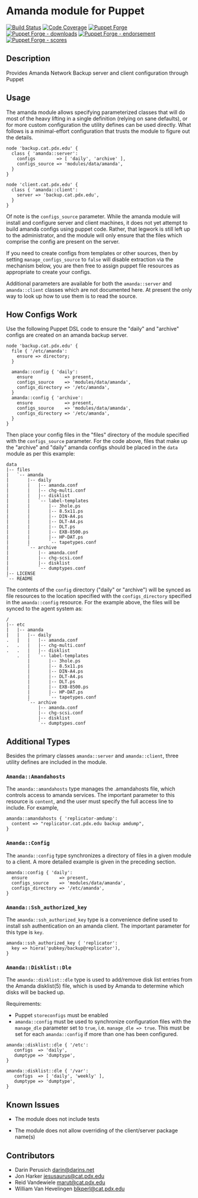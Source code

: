 # Amanda module for Puppet

[![Build Status](https://travis-ci.org/voxpupuli/puppet-amanda.png?branch=master)](https://travis-ci.org/voxpupuli/puppet-collectd)
[![Code Coverage](https://coveralls.io/repos/github/voxpupuli/puppet-amanda/badge.svg?branch=master)](https://coveralls.io/github/voxpupuli/puppet-collectd)
[![Puppet Forge](https://img.shields.io/puppetforge/v/puppet/amanda.svg)](https://forge.puppetlabs.com/puppet/collectd)
[![Puppet Forge - downloads](https://img.shields.io/puppetforge/dt/puppet/amanda.svg)](https://forge.puppetlabs.com/puppet/collectd)
[![Puppet Forge - endorsement](https://img.shields.io/puppetforge/e/puppet/amanda.svg)](https://forge.puppetlabs.com/puppet/collectd)
[![Puppet Forge - scores](https://img.shields.io/puppetforge/f/puppet/amanda.svg)](https://forge.puppetlabs.com/puppet/collectd)

## Description

Provides Amanda Network Backup server and client configuration through Puppet

## Usage

The amanda module allows specifying parameterized classes that will do most of
the heavy lifting in a single definition (relying on sane defaults), or for
more custom configuration the utility defines can be used directly. What
follows is a minimal-effort configuration that trusts the module to figure out
the details.

```puppet
node 'backup.cat.pdx.edu' {
  class { 'amanda::server':
    configs        => [ 'daily', 'archive' ],
    configs_source => 'modules/data/amanda',
  }
}

node 'client.cat.pdx.edu' {
  class { 'amanda::client':
    server => 'backup.cat.pdx.edu',
  }
}
```

Of note is the `configs_source` parameter. While the amanda module will
install and configure server and client machines, it does not yet attempt to build
amanda configs using puppet code. Rather, that legwork is still left up to the
administrator, and the module will only ensure that the files which comprise
the config are present on the server.

If you need to create configs from templates or other sources, then by setting
`manage_configs_source` to `false` will disable extraction via the mechanism
below, you are then free to assign puppet file resources as appropriate to
create your configs.

Additional parameters are available for both the `amanda::server` and
`amanda::client` classes which are not documented here. At present the only
way to look up how to use them is to read the source.

## How Configs Work

Use the following Puppet DSL code to ensure the "daily" and "archive" configs
are created on an amanda backup server.

```puppet
node 'backup.cat.pdx.edu' {
  file { '/etc/amanda':
    ensure => directory;
  }

  amanda::config { 'daily':
    ensure            => present,
    configs_source    => 'modules/data/amanda',
    configs_directory => '/etc/amanda',
  }
  amanda::config { 'archive':
    ensure            => present,
    configs_source    => 'modules/data/amanda',
    configs_directory => '/etc/amanda',
  }
}
```

Then place your config files in the "files" directory of the module specified
with the `configs_source` parameter. For the code above, files that make up
the "archive" and "daily" amanda configs should be placed in the `data` module
as per this example:

    data
    |-- files
    |   `-- amanda
    |       |-- daily
    |       |   |-- amanda.conf
    |       |   |-- chg-multi.conf
    |       |   |-- disklist
    |       |   `-- label-templates
    |       |       |-- 3hole.ps
    |       |       |-- 8.5x11.ps
    |       |       |-- DIN-A4.ps
    |       |       |-- DLT-A4.ps
    |       |       |-- DLT.ps
    |       |       |-- EXB-8500.ps
    |       |       |-- HP-DAT.ps
    |       |       `-- tapetypes.conf
    |       `-- archive
    |           |-- amanda.conf
    |           |-- chg-scsi.conf
    |           |-- disklist
    |           `-- dumptypes.conf
    |-- LICENSE
    `-- README

The contents of the `config` directory ("daily" or "archive") will be synced
as file resources to the location specified with the `configs_directory`
specified in the `amanda::config` resource. For the example above, the files
will be synced to the agent system as:

    /
    |-- etc
    |   |-- amanda
    |   |   |-- daily
    .   |   |   |-- amanda.conf
    .   .   |   |-- chg-multi.conf
    .   .   |   |-- disklist
        .   |   `-- label-templates
            |       |-- 3hole.ps
            |       |-- 8.5x11.ps
            |       |-- DIN-A4.ps
            |       |-- DLT-A4.ps
            |       |-- DLT.ps
            |       |-- EXB-8500.ps
            |       |-- HP-DAT.ps
            |       `-- tapetypes.conf
            `-- archive
                |-- amanda.conf
                |-- chg-scsi.conf
                |-- disklist
                `-- dumptypes.conf

## Additional Types

Besides the primary classes `amanda::server` and `amanda::client`, three utility
defines are included in the module.

### `Amanda::Amandahosts`

The `amanda::amandahosts` type manages the .amandahosts file, which controls
access to amanda services. The important parameter to this resource is
`content`, and the user must specify the full access line to include. For
example,

```puppet
amanda::amandahosts { 'replicator-amdump':
  content => "replicator.cat.pdx.edu backup amdump",
}
```

### `Amanda::Config`

The `amanda::config` type synchronizes a directory of files in a given module to
a client. A more detailed example is given in the preceding section.

```puppet
amanda::config { 'daily':
  ensure            => present,
  configs_source    => 'modules/data/amanda',
  configs_directory => '/etc/amanda',
}
```

### `Amanda::Ssh_authorized_key`

The `amanda::ssh_authorized_key` type is a convenience define used to install
ssh authentication on an amanda client. The important parameter for this type
is `key`.

```puppet
amanda::ssh_authorized_key { 'replicator':
  key => hiera('pubkey/backup@replicator'),
}
```

### `Amanda::Disklist::Dle`

The `amanda::disklist::dle` type is used to add/remove disk list entries
from the Amanda disklist(5) file, which is used by Amanda to determine which
disks will be backed up.

Requirements:

* Puppet `storeconfigs` must be enabled
* `amanda::config` must be used to synchronize configuration files with the
  `manage_dle` parameter set to `true`, i.e. `manage_dle => true`. This
  must be set for each `amanda::config` if more than one has been configured.

```puppet
amanda::disklist::dle { '/etc':
   configs  => 'daily',
   dumptype => 'dumptype',
}

amanda::disklist::dle { '/var':
   configs  => [ 'daily', 'weekly' ],
   dumptype => 'dumptype',
}

```

## Known Issues

* The module does not include tests

* The module does not allow overriding of the client/server package name(s)

## Contributors

* Darin Perusich <darin@darins.net>
* Jon Harker <jesusaurus@cat.pdx.edu>
* Reid Vandewiele <marut@cat.pdx.edu>
* William Van Hevelingen <blkperl@cat.pdx.edu>
